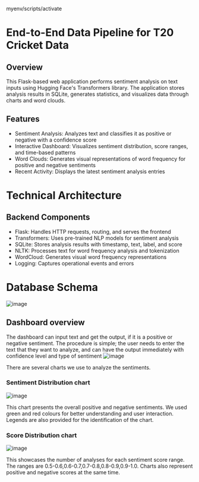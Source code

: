 myenv/scripts/activate

# End-to-End Data Pipeline for T20 Cricket Data

## Overview
This Flask-based web application performs sentiment analysis on text inputs using Hugging Face's Transformers library. The application stores analysis results in SQLite, generates statistics, and visualizes data through charts and word clouds.

## Features
* Sentiment Analysis: Analyzes text and classifies it as positive or negative with a confidence score
* Interactive Dashboard: Visualizes sentiment distribution, score ranges, and time-based patterns
* Word Clouds: Generates visual representations of word frequency for positive and negative sentiments
* Recent Activity: Displays the latest sentiment analysis entries

# Technical Architecture

## Backend Components
* Flask: Handles HTTP requests, routing, and serves the frontend
* Transformers: Uses pre-trained NLP models for sentiment analysis
* SQLite: Stores analysis results with timestamp, text, label, and score
* NLTK: Processes text for word frequency analysis and tokenization
* WordCloud: Generates visual word frequency representations
* Logging: Captures operational events and errors

# Database Schema
![image](https://github.com/user-attachments/assets/d02e0aa6-e65b-4709-aa57-1ddff2219a00)

## Dashboard overview
The dashboard can input text and get the output, if it is a positive or negative sentiment. The procedure is simple; the user needs to enter the text that they want to analyze, and can have the output immediately with confidence level and type of sentiment
![image](https://github.com/user-attachments/assets/73a88e9d-b692-46d6-a8b7-e2dc63a597a1)

There are several charts we use to analyze the sentiments.

### Sentiment Distribution chart
![image](https://github.com/user-attachments/assets/f3d4bdd9-d7b5-4183-a406-ef37bd370afe)

This chart presents the overall positive and negative sentiments. We used green and red colours for better understanding and user interaction. Legends are also provided for the identification of the chart.

### Score Distribution chart
![image](https://github.com/user-attachments/assets/f31e3482-39fb-445f-bfb9-55afb8bf4fbb)

This showcases the number of analyses for each sentiment score range. The ranges are 0.5-0.6,0.6-0.7,0.7-0.8,0.8-0.9,0.9-1.0. Charts also represent positive and negative scores at the same time.


